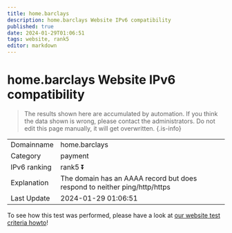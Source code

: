 ```yaml
---
title: home.barclays
description: home.barclays Website IPv6 compatibility
published: true
date: 2024-01-29T01:06:51
tags: website, rank5
editor: markdown
---
```


# home.barclays Website IPv6 compatibility

> The results shown here are accumulated by automation. If you think the data shown is wrong, please contact the administrators. 
> Do not edit this page manually, it will get overwritten.
{.is-info}


|   |   |
| - | - |
| Domainname | home.barclays
| Category | payment |
| IPv6 ranking | rank5 :arrow_double_down: |
| Explanation | The domain has an AAAA record but does respond to neither ping/http/https |
| Last Update | 2024-01-29 01:06:51 |

To see how this test was performed, please have a look at [our website test criteria howto](/howto/testcriteria/website)!

